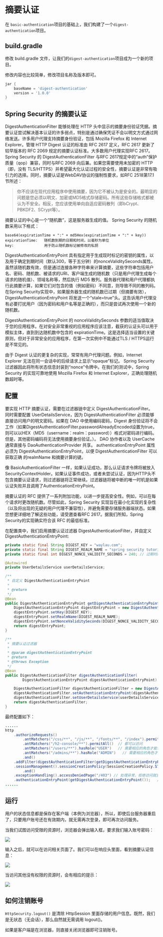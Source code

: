 # 摘要认证

 在 `basic-authentication`项目的基础上，我们构建了一个`digest-authentication`项目。


## build.gradle
 
 修改 build.gradle 文件，让我们的`digest-authentication`项目成为一个新的项目。

修改内容也比较简单，修改项目名称及版本即可。

```groovy
jar {
	baseName = 'digest-authentication'
	version = '1.0.0'
}
```

## Spring Security 的摘要认证

DigestAuthenticationFilter 能够处理在 HTTP 头中显示的摘要身份验证凭据。摘要认证尝试解决基本认证的许多弱点，特别是通过确保凭证不会以明文方式通过网络发送。许多用户代理支持摘要身份验证，包括 Mozilla Firefox 和 Internet Explorer。管理 HTTP Digest 认证的标准由 RFC 2617 定义，RFC 2617 更新了较早版本的 RFC 2069 规定的摘要认证标准。大多数用户代理实现RFC 2617。Spring Security 的 DigestAuthenticationFilter 与RFC 2617规定中的“auth”保护质量（qop）兼容，同时与RFC 2069 向后兼。如果您需要使用未加密的 HTTP（即，没有 TLS/HTTPS）并希望最大化认证过程的安全性，摘要认证是非常有吸引力的选择。同时，摘要认证是WebDAV协议的强制性要求，如RFC 2518第17.1节所述：

>你不应该在现代应用程序中使用摘要，因为它不被认为是安全的。最明显的问题是您必须以明文、加密或MD5格式存储密码。所有这些存储格式都被认为不安全。相反，您应该使用单向自适应密码散列（即bCrypt、PBKDF2、SCrypt等）。

摘要认证的中心是一个“随机数”，这是服务器生成的值。 Spring Security 的随机数采用以下格式：

```
base64(expirationTime + ":" + md5Hex(expirationTime + ":" + key))
expirationTime:   随机数到期的日期和时间，以毫秒为单位
key:              用于防止随机数标记被修改的私钥
```

DigestAuthenticationEntryPoint 具有指定用于生成现时标记的密钥的属性，以及用于确定到期时间（默认300，等于五分钟）的nonceValiditySeconds属性。虽然该随机数有效，但是通过连接各种字符串来计算摘要，这些字符串包括用户名、密码、随机数、被请求的URI、客户端生成的随机数（只是用户代理生成每个请求的随机值）、领域名称等，然后执行 MD5 散列。服务器代理和用户代理都执行此摘要计算，如果它们对包含的值（例如密码）不同意，则导致不同的散列码。在Spring Security实现中，如果服务器生成的随机数已过期（但摘要有效），DigestAuthenticationEntryPoint 将发送一个“stale=true”头。这告诉用户代理没有必要打扰用户（因为密码和用户名等是正确的），而只是尝试再次使用一个新的随机数。

DigestAuthenticationEntryPoint 的 nonceValiditySeconds 参数的适当值取决于您的应用程序。在对安全非常重视的应用程序应该注意，截获的认证头可以用于模拟主体，直到到达随机数中包含的 expirationTime。这是选择适当设置的关键原则，但对于非常安全的应用程序，在第一次实例中不能通过TLS / HTTPS运行是不常见的。

由于 Digest 认证的更复杂的实现，常常有用户代理问题。例如，Internet Explorer 无法在同一会话中的后续请求上显示“opaque”标记。 Spring Security 过滤器因此将所有状态信息封装到“nonce”令牌中。在我们的测试中，Spring Security 的实现可靠地使用 Mozilla Firefox 和 Internet Explorer，正确处理随机数超时等。

## 配置

要实现 HTTP 摘要认证，需要在过滤器链中定义 DigestAuthenticationFilter。  同时需要配置 UserDetailsS​​ervice，因为 DigestAuthenticationFilter 必须能够直接访问用户的明文密码。如果在 DAO 中使用编码密码，Digest 身份验证将不会工作（如果DigestAuthenticationFilter.passwordAlreadyEncoded设置为true，则可以以HEX（MD5（username：realm：password））格式对密码进行编码。但是，其他密码编码将无法使用摘要身份验证。）。 DAO 协作者以及 UserCache 通常直接与 DaoAuthenticationProvider 共享。 authenticationEntryPoint 属性必须为 DigestAuthenticationEntryPoint，以便 DigestAuthenticationFilter 可以获取正确 的realmName 和摘要计算的键。

像 BasicAuthenticationFilter 一样，如果认证成功，那么认证请求令牌将被放入 SecurityContextHolder。如果认证事件成功，或者未尝试认证，因为HTTP头不包含摘要认证请求，则过滤器链将正常继续。过滤器链将被中断的唯一时机是如果认证失败并且调用了AuthenticationEntryPoint。

摘要认证的 RFC 提供了一系列附加功能，以进一步提高安全性。例如，可以在每个请求时更改随机数。尽管如此，Spring Security 实现旨在最小化实现的复杂性（以及将出现的无疑的用户代理不兼容性），并避免需要存储服务器端状态。如果您想更详细地了解这些功能，请受邀查看RFC 2617。据我们所知，Spring Security的实现确实符合该 RFC 的最低标准。



在配置类中，我们启用摘要认证过滤器 DigestAuthenticationFilter，并自定义 DigestAuthenticationEntryPoint:

```java
private static final String DIGEST_KEY = "waylau.com";
private static final String DIGEST_REALM_NAME = "spring security tutorial";
private static final int DIGEST_NONCE_VALIDITY_SECONDS = 240; // 过期时间 4 分钟

@Autowired
private UserDetailsService userDetailsService;

/**
 * 自定义 DigestAuthenticationEntryPoint
 * 
 * @return
 */
@Bean
public DigestAuthenticationEntryPoint getDigestAuthenticationEntryPoint() {
	DigestAuthenticationEntryPoint digestEntryPoint = new DigestAuthenticationEntryPoint();
	digestEntryPoint.setKey(DIGEST_KEY);
	digestEntryPoint.setRealmName(DIGEST_REALM_NAME);
	digestEntryPoint.setNonceValiditySeconds(DIGEST_NONCE_VALIDITY_SECONDS);
	return digestEntryPoint;
}

/**
 * 摘要认证过滤器
 * 
 * @param digestAuthenticationEntryPoint
 * @return
 * @throws Exception
 */
@Bean
public DigestAuthenticationFilter digestAuthenticationFilter(
		DigestAuthenticationEntryPoint digestAuthenticationEntryPoint) throws Exception {

	DigestAuthenticationFilter digestAuthenticationFilter = new DigestAuthenticationFilter();
	digestAuthenticationFilter.setAuthenticationEntryPoint(digestAuthenticationEntryPoint);
	digestAuthenticationFilter.setUserDetailsService(userDetailsService);
	return digestAuthenticationFilter;
}
```
最终配置如下：

```java
......
http
	.authorizeRequests()
		.antMatchers("/css/**", "/js/**", "/fonts/**", "/index").permitAll()  // 都可以访问
		.antMatchers("/h2-console/**").permitAll()  // 都可以访问
		.antMatchers("/users/**").hasRole("USER")   // 需要相应的角色才能访问
		.antMatchers("/admins/**").hasRole("ADMIN")   // 需要相应的角色才能访问
		.and()
	.addFilter(digestAuthenticationFilter(getDigestAuthenticationEntryPoint()))  // 使用摘要认证过滤器
	.sessionManagement().sessionCreationPolicy(SessionCreationPolicy.STATELESS)// 无状态
		.and()
	.exceptionHandling().accessDeniedPage("/403") // 处理异常，拒绝访问就重定向到 403 页面
	.authenticationEntryPoint(getDigestAuthenticationEntryPoint());   // 自定义 AuthenticationEntryPoint
......
```

## 运行

用户的状态信息都是保存在客户端（本例为浏览器），所以，即使后台服务器重启了，只要用户账号还在有效期内，就无需再次登录，即可再次访问服务。

当我们试图访问受限的资源时，浏览器会弹出输入框，要求我们输入账号密码：

![](../images/digest-authentication/login.jpg)

输入之后，就可以在访问相关页面了。我们可以在响应头里面，看到摘要认证信息：

![](../images/digest-authentication/digest-info.jpg)

当访问其他没有权限的资源时，会有相应的提示：

![](../images/digest-authentication/unauth.jpg)

## 如何注销账号

`HttpSecurity.logout()`  是清除  HttpSession 里面存储的用户信息。既然，我们是无状态（无会话），那么自然就无需调用 logout()。

如果是客户端是在浏览器，则直接关闭浏览器即可注销账号。
